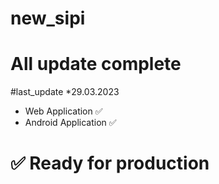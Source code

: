 # new_sipi

# All update complete

#last_update
\*29.03.2023

- Web Application ✅
- Android Application ✅

# ✅ Ready for production